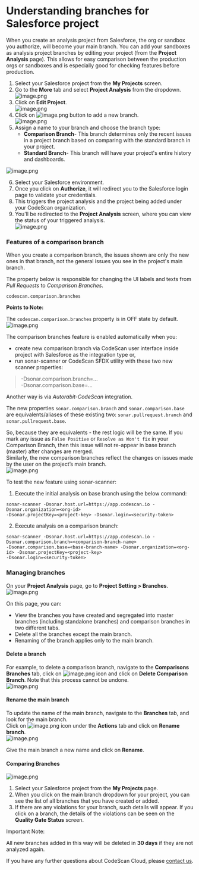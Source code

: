 # Understanding branches for Salesforce project

When you create an analysis project from Salesforce, the org or sandbox you authorize, will become your main branch. You can add your sandboxes as analysis project branches by editing your project (from the **Project Analysis** page). This allows for easy comparison between the production orgs or sandboxes and is especially good for checking features before production.

1. Select your Salesforce project from the **My Projects** screen.
2. Go to the **More** tab and select **Project Analysis** from the dropdown.\
   ![image.png](https://cdn.document360.io/8711f4e7-c040-4616-aac9-d947f87e4619/Images/Documentation/image-J906CW4N.png)
3. Click on **Edit Project**.\
   ![image.png](https://cdn.document360.io/8711f4e7-c040-4616-aac9-d947f87e4619/Images/Documentation/image-JWBDDRU4.png)
4. Click on ![image.png](https://cdn.document360.io/8711f4e7-c040-4616-aac9-d947f87e4619/Images/Documentation/image-YG84SNUM.png) button to add a new branch.\
   ![image.png](https://cdn.document360.io/8711f4e7-c040-4616-aac9-d947f87e4619/Images/Documentation/image-5QLMRXIV.png)
5. Assign a name to your branch and choose the branch type:
   * **Comparison Branch**- This branch determines only the recent issues in a project branch based on comparing with the standard branch in your project.
   * **Standard Branch**- This branch will have your project's entire history and dashboards.

![image.png](https://cdn.document360.io/8711f4e7-c040-4616-aac9-d947f87e4619/Images/Documentation/image-2EP42XB0.png)

6. Select your Salesforce environment.
7. Once you click on **Authorize**, it will redirect you to the Salesforce login page to validate your credentials.
8. This triggers the project analysis and the project being added under your CodeScan organization.
9. You'll be redirected to the **Project Analysis** screen, where you can view the status of your triggered analysis.\
   ![image.png](https://cdn.document360.io/8711f4e7-c040-4616-aac9-d947f87e4619/Images/Documentation/image-BZ0WDZXQ.png)

### Features of a comparison branch <a href="#features-of-a-comparison-branch" id="features-of-a-comparison-branch"></a>

When you create a comparison branch, the issues shown are only the new ones in that branch, not the general issues you see in the project's main branch.

The property below is responsible for changing the UI labels and texts from _Pull Requests_ to _Comparison Branches_.

```
codescan.comparison.branches
```

**Points to Note:**

The `codescan.comparison.branches` property is in OFF state by default.\
![image.png](https://cdn.document360.io/8711f4e7-c040-4616-aac9-d947f87e4619/Images/Documentation/image-KOQ1YHKF.png)

The comparison branches feature is enabled automatically when you:

* create new comparison branch via CodeScan user interface inside project with Salesforce as the integration type or,
* run sonar-scanner or CodeScan SFDX utility with these two new scanner properties:

> \-Dsonar.comparison.branch=...\
> \-Dsonar.comparison.base=...

Another way is via _Autorabit-CodeScan_ integration.

The new properties `sonar.comparison.branch` and `sonar.comparison.base` are equivalents/aliases of these existing two: `sonar.pullrequest.branch` and `sonar.pullrequest.base`.

So, because they are equivalents - the rest logic will be the same. If you mark any issue as `False Positive` or `Resolve as Won't fix` in your Comparison Branch, then this issue will not re-appear in base branch (master) after changes are merged.\
Similarly, the new comparison branches reflect the changes on issues made by the user on the project’s main branch.\
![image.png](https://cdn.document360.io/8711f4e7-c040-4616-aac9-d947f87e4619/Images/Documentation/image-6ILUVXOB.png)

To test the new feature using sonar-scanner:

1. Execute the initial analysis on base branch using the below command:

```
sonar-scanner -Dsonar.host.url=https://app.codescan.io -Dsonar.organization=<org-id>
-Dsonar.projectKey=<project-key> -Dsonar.login=<security-token>
```

2. Execute analysis on a comparison branch:

```
sonar-scanner -Dsonar.host.url=https://app.codescan.io -Dsonar.comparison.branch=<comparison-branch-name>
-Dsonar.comparison.base=<base-branch-name> -Dsonar.organization=<org-id> -Dsonar.projectKey=<project-key>
-Dsonar.login=<security-token>
```

### Managing branches <a href="#managing-branches" id="managing-branches"></a>

On your **Project Analysis** page, go to **Project Setting > Branches**.\
![image.png](https://cdn.document360.io/8711f4e7-c040-4616-aac9-d947f87e4619/Images/Documentation/image-WGDAKYRY.png)

On this page, you can:

* View the branches you have created and segregated into master branches (including standalone branches) and comparison branches in two different tabs.
* Delete all the branches except the main branch.
* Renaming of the branch applies only to the main branch.

#### Delete a branch <a href="#delete-a-branch" id="delete-a-branch"></a>

For example, to delete a comparison branch, navigate to the **Comparisons Branches** tab, click on ![image.png](https://cdn.document360.io/8711f4e7-c040-4616-aac9-d947f87e4619/Images/Documentation/image-N9DJAS3V.png) icon and click on **Delete Comparison Branch**. Note that this process cannot be undone.\
![image.png](https://cdn.document360.io/8711f4e7-c040-4616-aac9-d947f87e4619/Images/Documentation/image-PLH9N3GY.png)

#### Rename the main branch <a href="#rename-the-main-branch" id="rename-the-main-branch"></a>

To update the name of the main branch, navigate to the **Branches** tab, and look for the main branch.\
Click on ![image.png](https://cdn.document360.io/8711f4e7-c040-4616-aac9-d947f87e4619/Images/Documentation/image-N9DJAS3V.png) icon under the **Actions** tab and click on **Rename branch**.\
![image.png](https://cdn.document360.io/8711f4e7-c040-4616-aac9-d947f87e4619/Images/Documentation/image-WP25V4XB.png)

Give the main branch a new name and click on **Rename**.

#### Comparing Branches <a href="#comparing-branches" id="comparing-branches"></a>

![image.png](https://cdn.document360.io/8711f4e7-c040-4616-aac9-d947f87e4619/Images/Documentation/image-0A1TM9W3.png)

1. Select your Salesforce project from the **My Projects** page.
2. When you click on the main branch dropdown for your project, you can see the list of all branches that you have created or added.
3. If there are any violations for your branch, such details will appear. If you click on a branch, the details of the violations can be seen on the **Quality Gate Status** screen.

Important Note:

All new branches added in this way will be deleted in **30 days** if they are not analyzed again.

If you have any further questions about CodeScan Cloud, please [contact us](https://www.codescan.io/contact/).

